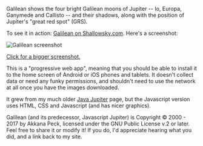 Galilean shows the four bright Galilean moons of Jupiter --
Io, Europa, Ganymede and Callisto -- and their shadows,
along with the position of Jupiter's "great red spot" (GRS).

To see it in action: [Galilean on Shallowsky.com](http://shallowsky.com/galilean/).
Here's a screenshot:

![Galilean screenshot](http://shallowsky.com/software/webapps/galilean-ss-sm.jpg "Galilean Moons screenshot")

[Click for a bigger screenshot.](http://shallowsky.com/software/webapps/galilean-ss-sm.jpg)

This is a "progressive web app", meaning that you should be able
to install it to the home screen of Android or iOS phones and tablets.
It doesn't collect data or need any funky permissions, and shouldn't
need to use the network at all once you have the images downloaded.

It grew from my much older
<a href="/jupiter.html">Java Jupiter</a> page,
but the Javascript version uses HTML, CSS and Javascript
(and has nicer graphics).

Galilean (and its predecessor, Javascript Jupiter)
is Copyright &copy; 2000 - 2017 by Akkana Peck,
licensed under the GNU Public License v.2 or later.
Feel free to share it or modify it!
If you do, I'd appreciate hearing what you did, and a link back to my site.
